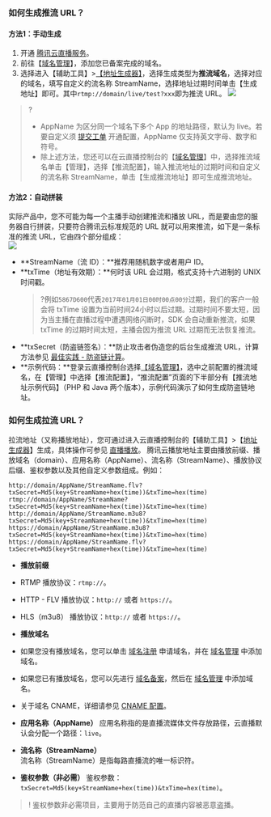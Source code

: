### <span id="PushURL">如何生成推流 URL？ </span>	

#### 方法1：手动生成	
1. 开通 [腾讯云直播服务](https://cloud.tencent.com/product/lvb)。	
2. 前往【[域名管理](https://console.cloud.tencent.com/live/domainmanage)】，添加您已备案完成的域名。
3. 选择进入【辅助工具】>[【地址生成器】](https://console.cloud.tencent.com/live/addrgenerator/addrgenerator)，选择生成类型为**推流域名**，选择对应的域名，填写自定义的流名称 StreamName，选择地址过期时间单击【生成地址】即可。其中`rtmp://domain/live/test?xxx`即为推流 URL。
![](https://main.qcloudimg.com/raw/b92179a1020d676d5e93e7ea4bfd6c37.png)
 >? 
 >- AppName 为区分同一个域名下多个 App 的地址路径，默认为 live。若要自定义须 [提交工单](https://console.cloud.tencent.com/workorder/category) 开通配置，AppName 仅支持英文字母、数字和符号。
 >- 除上述方法，您还可以在云直播控制台的【[域名管理](https://console.cloud.tencent.com/live/domainmanage)】中，选择推流域名单击【管理】，选择【推流配置】，输入推流地址的过期时间和自定义的流名称 StreamName，单击【生成推流地址】即可生成推流地址。

#### 方法2：自动拼装	
实际产品中，您不可能为每一个主播手动创建推流和播放 URL，而是要由您的服务器自行拼装，只要符合腾讯云标准规范的 URL 就可以用来推流，如下是一条标准的推流 URL，它由四个部分组成：	
![](https://main.qcloudimg.com/raw/3f943e68618089527695acedb4880c42.png)	
- **StreamName（流 ID）：**推荐用随机数字或者用户 ID。	
- **txTime（地址有效期）：**何时该 URL 会过期，格式支持十六进制的 UNIX 时间戳。	
	>?例如`5867D600`代表`2017年01月01日00时00点00分`过期，我们的客户一般会将 txTime 设置为当前时间24小时以后过期。过期时间不要太短，因为当主播在直播过程中遭遇网络闪断时，SDK 会自动重新推流，如果 txTime 的过期时间太短，主播会因为推流 URL 过期而无法恢复推流。	
- **txSecret（防盗链签名）：**防止攻击者伪造您的后台生成推流 URL，计算方法参见 [最佳实践 - 防盗链计算](https://cloud.tencent.com/document/product/267/32735)。	
- **示例代码：**登录云直播控制台选择[【域名管理】](https://console.cloud.tencent.com/live/domainmanage)，选中之前配置的推流域名，在【管理】中选择【推流配置】，“推流配置”页面的下半部分有【推流地址示例代码】（PHP 和 Java 两个版本），示例代码演示了如何生成防盗链地址。	


### <span id="PlayURL">如何生成拉流 URL？ </span>	
拉流地址（又称播放地址），您可通过进入云直播控制台的【辅助工具】>【[地址生成器](https://console.cloud.tencent.com/live/addrgenerator/addrgenerator)】生成，具体操作可参见 [直播播放](https://cloud.tencent.com/document/product/267/32733#.E8.8E.B7.E5.8F.96.E6.92.AD.E6.94.BE.E5.9C.B0.E5.9D.80)。
腾讯云播放地址主要由播放前缀、播放域名（domain）、应用名称（AppName）、流名称（StreamName）、播放协议后缀、鉴权参数以及其他自定义参数组成。例如：	
```	
http://domain/AppName/StreamName.flv?txSecret=Md5(key+StreamName+hex(time))&txTime=hex(time) 	
rtmp://domain/AppName/StreamName?txSecret=Md5(key+StreamName+hex(time))&txTime=hex(time)	
http://domain/AppName/StreamName.m3u8?txSecret=Md5(key+StreamName+hex(time))&txTime=hex(time)	
https://domain/AppName/StreamName.m3u8?txSecret=Md5(key+StreamName+hex(time))&txTime=hex(time)	
https://domain/AppName/StreamName.flv?txSecret=Md5(key+StreamName+hex(time))&txTime=hex(time)	
```	

- **播放前缀**	
 - RTMP 播放协议：`rtmp://`。	
 - HTTP - FLV 播放协议：`http://` 或者 `https://`。	
 - HLS（m3u8） 播放协议：`http://` 或者 `https://`。	

- **播放域名**	
 - 如果您没有播放域名，您可以单击 [域名注册](https://dnspod.cloud.tencent.com/?from=qcloudProductDns) 申请域名，并在 [域名管理](https://console.cloud.tencent.com/live/domainmanage) 中添加域名。	
 - 如果您已有播放域名，您可以先进行 [域名备案](https://cloud.tencent.com/product/ba)，然后在 [域名管理](https://console.cloud.tencent.com/live/domainmanage) 中添加域名。	
 - 关于域名 CNAME，详细请参见 [CNAME 配置](https://cloud.tencent.com/document/product/267/19908)。	

- **应用名称（AppName）**	
应用名称指的是直播流媒体文件存放路径，云直播默认会分配一个路径：`live`。	

- **<span id="streamname">流名称（StreamName）</span>**	
流名称（StreamName）是指每路直播流的唯一标识符。	

- **鉴权参数（非必需）**	
鉴权参数：`txSecret=Md5(key+StreamName+hex(time))&txTime=hex(time)`。	

>! 鉴权参数非必需项目，主要用于防范自己的直播内容被恶意盗播。
